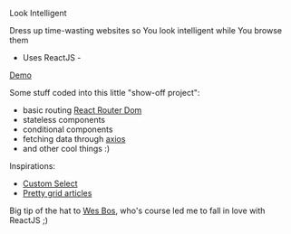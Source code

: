 Look Intelligent

Dress up time-wasting websites so You look intelligent while You browse them

- Uses ReactJS -

[Demo](https://p-syche.github.io/look-intelligent/)

Some stuff coded into this little "show-off project":
- basic routing [React Router Dom](https://reacttraining.com/react-router/web/example/basic)
- stateless components
- conditional components
- fetching data through [axios](https://github.com/axios/axios)
- and other cool things :)

Inspirations:
- [Custom Select](https://tympanus.net/Development/SelectInspiration/index2.html)
- [Pretty grid articles](https://tympanus.net/Development/AnimatedGridLayout/)

Big tip of the hat to [Wes Bos](http://wesbos.com/courses/), who's course led me to fall in love with ReactJS ;)